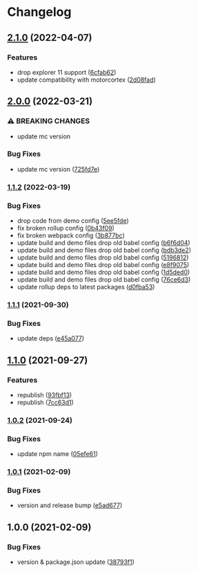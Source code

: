 # Changelog

## [2.1.0](https://github.com/donkeyclip/motorcortex-counter/compare/v2.0.0...v2.1.0) (2022-04-07)


### Features

* drop explorer 11 support ([6cfab62](https://github.com/donkeyclip/motorcortex-counter/commit/6cfab62947483befaf2d1fde7dd88a6a81b3ccd6))
* update compatibility with motorcortex ([2d08fad](https://github.com/donkeyclip/motorcortex-counter/commit/2d08fad7d8f06455026c6f7efc9eed35d0a49361))

## [2.0.0](https://github.com/donkeyclip/motorcortex-counter/compare/v1.1.2...v2.0.0) (2022-03-21)


### ⚠ BREAKING CHANGES

* update mc version

### Bug Fixes

* update mc version ([725fd7e](https://github.com/donkeyclip/motorcortex-counter/commit/725fd7ef2db7c03a8a7f1bd48efd7e8e9e0bd739))

### [1.1.2](https://github.com/donkeyclip/motorcortex-counter/compare/v1.1.1...v1.1.2) (2022-03-19)


### Bug Fixes

* drop code from demo config ([5ee5fde](https://github.com/donkeyclip/motorcortex-counter/commit/5ee5fde7d541a6ba63405dd928b4fd426d36e863))
* fix broken rollup config ([0b43f09](https://github.com/donkeyclip/motorcortex-counter/commit/0b43f099f98f1d28348f0dcfc122e8c1ee1f0680))
* fix broken webpack config ([3b877bc](https://github.com/donkeyclip/motorcortex-counter/commit/3b877bc0633c96686f20b9046c126640e20f259b))
* update build and demo files drop old babel config ([b6f6d04](https://github.com/donkeyclip/motorcortex-counter/commit/b6f6d0434713d18055b5719fea9848132e6b3507))
* update build and demo files drop old babel config ([bdb3de2](https://github.com/donkeyclip/motorcortex-counter/commit/bdb3de2c5f660c7e85eae455c8195ae9246953c6))
* update build and demo files drop old babel config ([5196812](https://github.com/donkeyclip/motorcortex-counter/commit/51968123e8d389827f4fc64da4166d7ee8690c9b))
* update build and demo files drop old babel config ([e8f9075](https://github.com/donkeyclip/motorcortex-counter/commit/e8f9075bfba5f4817ee02ce98c09ffbec877bc76))
* update build and demo files drop old babel config ([1d5ded0](https://github.com/donkeyclip/motorcortex-counter/commit/1d5ded0772becf323c796993403d419f7d224c3d))
* update build and demo files drop old babel config ([76ce6d3](https://github.com/donkeyclip/motorcortex-counter/commit/76ce6d3dfeee369668548b13bb970a5bac10e752))
* update rollup deps to latest packages ([d0fba53](https://github.com/donkeyclip/motorcortex-counter/commit/d0fba53d759155fd75f4d088319f65a2fa562906))

### [1.1.1](https://www.github.com/donkeyclip/motorcortex-counter/compare/v1.1.0...v1.1.1) (2021-09-30)


### Bug Fixes

* update deps ([e45a077](https://www.github.com/donkeyclip/motorcortex-counter/commit/e45a0770796438b5389d97efcd77e67841528f8a))

## [1.1.0](https://www.github.com/donkeyclip/motorcortex-counter/compare/v1.0.2...v1.1.0) (2021-09-27)


### Features

* republish ([93fbf13](https://www.github.com/donkeyclip/motorcortex-counter/commit/93fbf132700886d24f33df6340ca1b0280e68e11))
* republish ([7cc63d1](https://www.github.com/donkeyclip/motorcortex-counter/commit/7cc63d14f835a77613eadc4fc24ded4e9bb872e2))

### [1.0.2](https://www.github.com/donkeyclip/motorcortex-counter/compare/v1.0.1...v1.0.2) (2021-09-24)


### Bug Fixes

* update npm name ([05efe61](https://www.github.com/donkeyclip/motorcortex-counter/commit/05efe61ebac633960ad4a067762daf09624d6df0))

### [1.0.1](https://www.github.com/kissmybutton/motorcortex-counter/compare/v1.0.0...v1.0.1) (2021-02-09)


### Bug Fixes

* version and release bump ([e5ad677](https://www.github.com/kissmybutton/motorcortex-counter/commit/e5ad677b6e3e7f2ddc083f0d947b7cdd2413a514))

## 1.0.0 (2021-02-09)


### Bug Fixes

* version & package.json update ([38793f1](https://www.github.com/kissmybutton/motorcortex-counter/commit/38793f1940ca6b107903ed7aeeaaecaed5729919))
